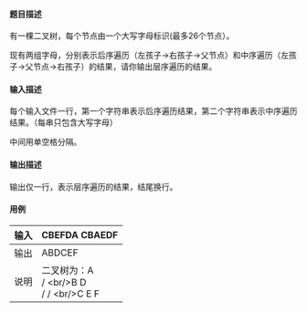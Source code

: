 #### 题目描述

有一棵二叉树，每个节点由一个大写字母标识(最多26个节点）。

现有两组字母，分别表示后序遍历（左孩子->右孩子->父节点）和中序遍历（左孩子->父节点->右孩子）的结果，请你输出层序遍历的结果。

#### 输入描述

每个输入文件一行，第一个字符串表示后序遍历结果，第二个字符串表示中序遍历结果。（每串只包含大写字母）

中间用单空格分隔。

#### 输出描述

输出仅一行，表示层序遍历的结果，结尾换行。

#### 用例


| 输入 | CBEFDA CBAEDF                                                   |
| ------ | ----------------------------------------------------------------- |
| 输出 | ABDCEF                                                          |
| 说明 | 二叉树为：A<br/>/   \<br/>B    D<br/>/      /  \<br/>C    E   F |
